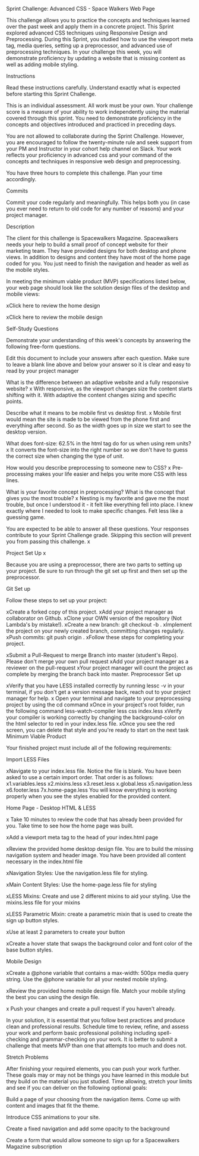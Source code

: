 Sprint Challenge: Advanced CSS - Space Walkers Web Page

This challenge allows you to practice the concepts and techniques learned over the past week and apply them in a concrete project. This Sprint explored advanced CSS techniques using Responsive Design and Preprocessing. During this Sprint, you studied how to use the viewport meta tag, media queries, setting up a preprocessor, and advanced use of preprocessing techniques. In your challenge this week, you will demonstrate proficiency by updating a website that is missing content as well as adding mobile styling.

Instructions

Read these instructions carefully. Understand exactly what is expected before starting this Sprint Challenge.

This is an individual assessment. All work must be your own. Your challenge score is a measure of your ability to work independently using the material covered through this sprint. You need to demonstrate proficiency in the concepts and objectives introduced and practiced in preceding days.

You are not allowed to collaborate during the Sprint Challenge. However, you are encouraged to follow the twenty-minute rule and seek support from your PM and Instructor in your cohort help channel on Slack. Your work reflects your proficiency in advanced css and your command of the concepts and techniques in responsive web design and preprocessing.

You have three hours to complete this challenge. Plan your time accordingly.

Commits

Commit your code regularly and meaningfully. This helps both you (in case you ever need to return to old code for any number of reasons) and your project manager.

Description

The client for this challenge is Spacewalkers Magazine. Spacewalkers needs your help to build a small proof of concept website for their marketing team. They have provided designs for both desktop and phone views. In addition to designs and content they have most of the home page coded for you. You just need to finish the navigation and header as well as the mobile styles.

In meeting the minimum viable product (MVP) specifications listed below, your web page should look like the solution design files of the desktop and mobile views:

xClick here to review the home design

xClick here to review the mobile design

Self-Study Questions

Demonstrate your understanding of this week's concepts by answering the following free-form questions.

Edit this document to include your answers after each question. Make sure to leave a blank line above and below your answer so it is clear and easy to read by your project manager

What is the difference between an adaptive website and a fully responsive website?
x With responsive, as the viewport changes size the content starts shifting with it. With adaptive the content changes sizing and specific points.


Describe what it means to be mobile first vs desktop first.
x Mobile first would mean the site is made to be viewed from the phone first and everything after second. So as the width goes up in size we start to see the desktop version.

What does font-size: 62.5% in the html tag do for us when using rem units?
x It converts the font-size into the right number so we don't have to guess the correct size when changing  the type of unit.

How would you describe preprocessing to someone new to CSS?
x Pre-processing makes your life easier and helps you write more CSS with less lines.

What is your favorite concept in preprocessing? What is the concept that gives you the most trouble?
x Nesting is my favorite and gave me the most trouble, but once I understood it - it felt like everything fell into place. I knew exactly where I needed to look to make specific changes. Felt less like a guessing game.

You are expected to be able to answer all these questions. Your responses contribute to your Sprint Challenge grade. Skipping this section will prevent you from passing this challenge.
x 

Project Set Up
x

Because you are using a preprocessor, there are two parts to setting up your project. Be sure to run through the git set up first and then set up the preprocessor.

Git Set up

Follow these steps to set up your project:

 xCreate a forked copy of this project.
 xAdd your project manager as collaborator on Github.
 xClone your OWN version of the repository (Not Lambda's by mistake!).
 xCreate a new branch: git checkout -b <firstName-lastName>.
 xImplement the project on your newly created <firstName-lastName> branch, committing changes regularly.
 xPush commits: git push origin <firstName-lastName>.
xFollow these steps for completing your project.

 xSubmit a Pull-Request to merge Branch into master (student's Repo). Please don't merge your own pull request
 xAdd your project manager as a reviewer on the pull-request
 xYour project manager will count the project as complete by merging the branch back into master.
Preprocessor Set up

 xVerify that you have LESS installed correctly by running lessc -v in your terminal, if you don't get a version message back, reach out to your project manager for help.
x Open your terminal and navigate to your preprocessing project by using the cd command
 xOnce in your project's root folder, run the following command less-watch-compiler less css index.less
 xVerify your compiler is working correctly by changing the background-color on the html selector to red in your index.less file.
 xOnce you see the red screen, you can delete that style and you're ready to start on the next task
Minimum Viable Product

Your finished project must include all of the following requirements:

Import LESS Files

 xNavigate to your index.less file. Notice the file is blank. You have been asked to use a certain import order. That order is as follows:
x1.variables.less
x2.mixins.less
x3.reset.less
x.global.less
x5.navigation.less
x6.footer.less
7x.home-page.less
You will know everything is working properly when you see the styles enabled for the provided content.

Home Page - Desktop HTML & LESS

x Take 10 minutes to review the code that has already been provided for you. Take time to see how the home page was built.

 xAdd a viewport meta tag to the head of your index.html page

 xReview the provided home desktop design file. You are to build the missing navigation system and header image. You have been provided all content necessary in the index.html file

 xNavigation Styles: Use the navigation.less file for styling.

 xMain Content Styles: Use the home-page.less file for styling

 xLESS Mixins: Create and use 2 different mixins to aid your styling. Use the mixins.less file for your mixins

 xLESS Parametric Mixin: create a parametric mixin that is used to create the sign up button styles.

 xUse at least 2 parameters to create your button

 xCreate a hover state that swaps the background color and font color of the base button styles.

Mobile Design

 xCreate a @phone variable that contains a max-width: 500px media query string. Use the @phone variable for all your nested mobile styling.

 xReview the provided home mobile design file. Match your mobile styling the best you can using the design file.

x Push your changes and create a pull request if you haven't already.

In your solution, it is essential that you follow best practices and produce clean and professional results. Schedule time to review, refine, and assess your work and perform basic professional polishing including spell-checking and grammar-checking on your work. It is better to submit a challenge that meets MVP than one that attempts too much and does not.

Stretch Problems

After finishing your required elements, you can push your work further. These goals may or may not be things you have learned in this module but they build on the material you just studied. Time allowing, stretch your limits and see if you can deliver on the following optional goals:

 Build a page of your choosing from the navigation items. Come up with content and images that fit the theme.

 Introduce CSS animations to your site.

 Create a fixed navigation and add some opacity to the background

 Create a form that would allow someone to sign up for a Spacewalkers Magazine subscription